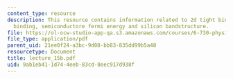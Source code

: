 ```yaml
---
content_type: resource
description: This resource contains information related to 2d tight binding, 3d tight
  binding, semiconductore fermi energy and silicon bandstructure.
file: https://ol-ocw-studio-app-qa.s3.amazonaws.com/courses/6-730-physics-for-solid-state-applications-spring-2003/9ab1eb411d744eeb83cd8eec917d938f_lecture_15b.pdf
file_type: application/pdf
parent_uid: 21ee0f24-a3bc-9d08-bb83-835dd99b5a48
resourcetype: Document
title: lecture_15b.pdf
uid: 9ab1eb41-1d74-4eeb-83cd-8eec917d938f
---
```

